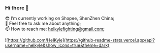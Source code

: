 ### Hi there 👋

<!--
**HelKyle/helkyle** is a ✨ _special_ ✨ repository because its `README.md` (this file) appears on your GitHub profile.

Here are some ideas to get you started:

- 🔭 I’m currently working on ...
- 🌱 I’m currently learning ...
- 👯 I’m looking to collaborate on ...
- 🤔 I’m looking for help with ...
- 💬 Ask me about ...
- 📫 How to reach me: ...
- 😄 Pronouns: ...
- ⚡ Fun fact: ...
-->

😎 I’m currently working on Shopee, ShenZhen China;  
💬 Feel free to ask me about anything;  
📫 How to reach me: helkylefighting@gmail.com;  

![https://github.com/HelKyle](https://github-readme-stats.vercel.app/api?username=helkyle&show_icons=true&theme=dark)
